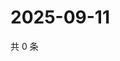 # 2025-09-11

共 0 条

<!-- BEGIN ZHIHUQUESTIONS -->
<!-- 最后更新时间 Thu Sep 11 2025 03:08:30 GMT+0800 (China Standard Time) -->

<!-- END ZHIHUQUESTIONS -->
